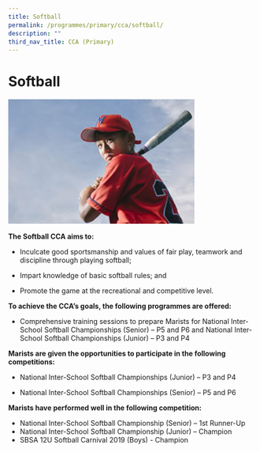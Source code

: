 ```yaml
---
title: Softball
permalink: /programmes/primary/cca/softball/
description: ""
third_nav_title: CCA (Primary)
---
```

# Softball


<img src="/images/CCA/Primary/Softball_D1R0960.jpg"  
     style="width:75%">

**The Softball CCA aims to:**

*   Inculcate good sportsmanship and values of fair play, teamwork and discipline through playing softball;  
    
*   Impart knowledge of basic softball rules; and  
    
*   Promote the game at the recreational and competitive level.

**To achieve the CCA’s goals, the following programmes are offered:** 

*   Comprehensive training sessions to prepare Marists for National Inter-School Softball Championships (Senior) – P5 and P6 and National Inter-School Softball Championships (Junior) – P3 and P4

  

**Marists are given the opportunities to participate in the following competitions:** 

*   National Inter-School Softball Championships (Junior) – P3 and P4  
    
*   National Inter-School Softball Championships (Senior) – P5 and P6  
    

  

**Marists have performed well in the following competition:** 

*   National Inter-School Softball Championship (Senior) – 1st Runner-Up
*   National Inter-School Softball Championship (Junior) – Champion
*   SBSA 12U Softball Carnival 2019 (Boys) - Champion